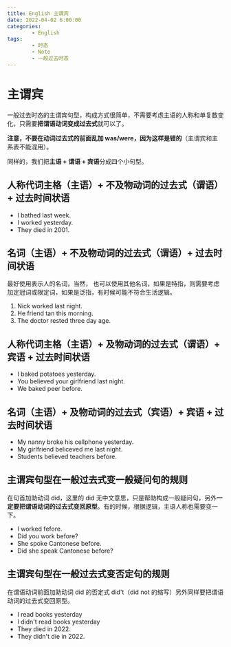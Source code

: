 ```yaml
---
title: English 主谓宾
date: 2022-04-02 6:00:00
categories:
        - English
tags:
        - 时态
        - Note
        - 一般过去时态
---
```


# 主谓宾

一般过去时态的主谓宾句型，构成方式很简单，不需要考虑主语的人称和单复数变化，只需要**把谓语动词变成过去式**就可以了。

**注意，不要在动词过去式的前面乱加 was/were，因为这样是错的**（主谓宾和主系表不能混用）。

同样的，我们把**主语 + 谓语 + 宾语**分成四个小句型。

## 人称代词主格（主语）+ 不及物动词的过去式（谓语）+ 过去时间状语

- I bathed last week.
- I worked yesterday.
- They died in 2001.

## 名词（主语）+ 不及物动词的过去式（谓语）+ 过去时间状语

最好使用表示人的名词，当然， 也可以使用其他名词，如果是特指，则需要考虑加定冠词或限定词，如果是泛指，有时候可能不符合生活逻辑。

1. Nick worked last night.
2. He friend tan this morning.
3. The doctor rested three day age.

## 人称代词主格（主语）+ 及物动词的过去式（谓语）+ 宾语 + 过去时间状语

- I baked potatoes yesterday.
- You believed your girlfriend last night.
- We baked peer before.

## 名词（主语）+ 及物动词的过去式（宾语）+ 宾语 + 过去时间状语

- My nanny broke his cellphone yesterday.
- My girlfriend beliceved me last night.
- Students believed teachers before.

## 主谓宾句型在一般过去式变一般疑问句的规则

在句首加助动词 did，这里的 did 无中文意思，只是帮助构成一般疑问句，另外**一定要把谓语动词的过去式变回原型**。有的时候，根据逻辑，主语人称也需要变一下。

- I worked fefore.
- Did you work before?
- She spoke Cantonese before.
- Did she speak Cantonese before?

## 主谓宾句型在一般过去式变否定句的规则

在谓语动词前面加助动词 did 的否定式 did't（did not 的缩写）另外同样要把谓语动词的过去式变回原型。

- I read books yesterday
- I didn't read books yesterday
- They died in 2022.
- They didn't die in 2022.
